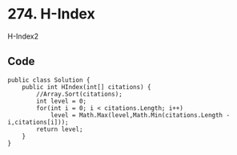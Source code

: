 # 274. H-Index
H-Index2

## Code
    public class Solution {
        public int HIndex(int[] citations) {
            //Array.Sort(citations);  
            int level = 0;  
            for(int i = 0; i < citations.Length; i++)  
                level = Math.Max(level,Math.Min(citations.Length - i,citations[i]));  
            return level;  
        }
    }